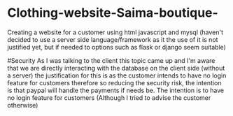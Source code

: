 # Clothing-website-Saima-boutique-
Creating a website for a customer using html javascript and mysql (haven't decided to use a server side language/framework as it the use of it is not justified yet, but if needed to options such as flask or django seem suitable)

#Security
As I was talking to the client this topic came up and I'm aware that we are directly interacting with the database on the client side (without a server) the justification for this is as the customer intends to have no login feature for customers therefore so reducing the security risk, the intention is that paypal will handle the payments if needs be. The intention is to have no login feature for customers (Although I tried to advise the customer otherwise)
